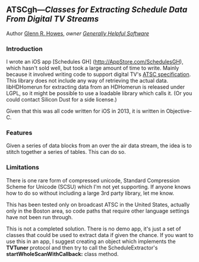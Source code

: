 **ATSCgh**—*Classes for Extracting Schedule Data From Digital TV Streams*
-
Author [Glenn R. Howes](mailto:glenn@genhelp.com), *owner [Generally Helpful Software](http://genhelp.com)*

### Introduction
I wrote an iOS app [Schedules GH] (http://AppStore.com/SchedulesGH), which hasn't sold well, but took a large amount of time to write. Mainly because it involved writing code to support digital TV's [ATSC specification](http://atsc.org/standard/a53-atsc-digital-television-standard/). This library does not include any way of retrieving the actual data. libHDHomerun for extracting data from an HDHomerun is released under LGPL, so it might be possible to use a loadable library which calls it. (Or you could contact Silicon Dust for a side license.)

Given that this was all code written for iOS in 2013, it is written in Objective-C.


### Features
Given a series of data blocks from an over the air data stream, the idea is to stitch together a series of tables. This can do so.


### Limitations
There is one rare form of compressed unicode, Standard Compression Scheme for Unicode (SCSU) which I'm not yet supporting. If anyone knows how to do so without including a large 3rd party library, let me know.

This has been tested only on broadcast ATSC in the United States, actually only in the Boston area, so code paths that require other language settings have not been run through. 

This is not a completed solution. There is no demo app, it's just a set of classes that could be used to extract data if given the chance. If you want to use this in an app, I suggest creating an object which implements the **TVTuner** protocol and then try to call the ScheduleExtractor's **startWholeScanWithCallback:** class method.